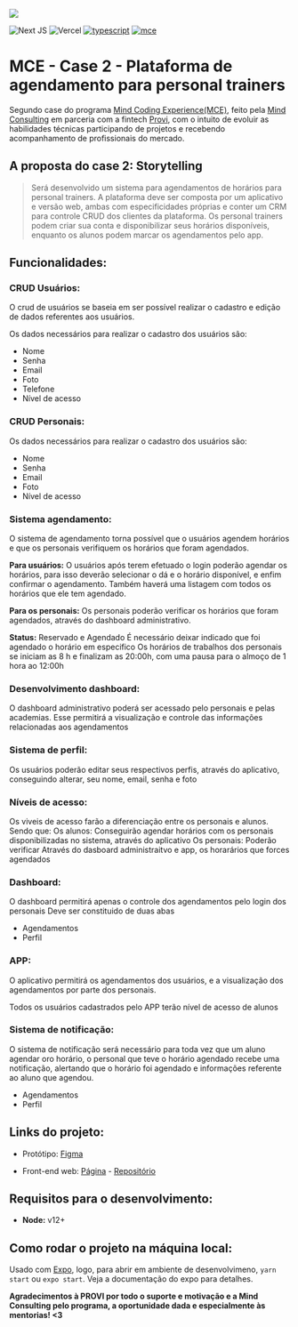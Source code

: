 <a href="https://mindconsulting.com.br/education/"><img src="https://user-images.githubusercontent.com/3879613/125519551-d46b63ee-50c5-4ead-be19-a911043df2a6.png" /></a>

![Next JS](https://img.shields.io/badge/Next-black?logo=next.js&logoColor=white)
![Vercel](https://img.shields.io/badge/vercel-%23000000.svg?logo=vercel&logoColor=white)
[![typescript](https://badgen.net/badge/icon/typescript?icon=typescript&label)](https://www.typescriptlang.org/)
[![mce](https://badgen.net/badge/icon/mind%20coding%20experience/red?icon=https://savilexperiments.com.br/assets/mce-icon-12px.svg&label)](https://conteudos.provi.com.br/mind-coding-experience/)

# MCE - Case 2 - Plataforma de agendamento para personal trainers

Segundo case do programa [Mind Coding Experience(MCE)](https://conteudos.provi.com.br/mind-coding-experience/), feito pela [Mind Consulting](https://mindconsulting.com.br/) em parceria com a fintech [Provi](https://provi.com.br), com o intuito de evoluir as habilidades técnicas participando de projetos e recebendo acompanhamento de profissionais do mercado.

## A proposta do case 2: Storytelling

> Será desenvolvido um sistema para agendamentos de horários para personal trainers. A plataforma deve ser composta por um aplicativo e versão web, ambas com especificidades próprias e conter um CRM para controle CRUD dos clientes da plataforma. Os personal trainers podem criar sua conta e disponibilizar seus horários disponíveis, enquanto os alunos podem marcar os agendamentos pelo app.

## Funcionalidades:

### CRUD Usuários:

O crud de usuários se baseia em ser possível realizar o cadastro e edição de dados referentes aos usuários.

Os dados necessários para realizar o cadastro dos usuários são:
* Nome
* Senha
* Email
* Foto
* Telefone
* Nível de acesso

### CRUD Personais:

Os dados necessários para realizar o cadastro dos usuários são:
* Nome
* Senha
* Email
* Foto
* Nível de acesso

### Sistema agendamento:

O sistema de agendamento torna possível que o usuários agendem horários e que os personais verifiquem os horários que foram agendados.

**Para usuários:** O usuários após terem efetuado o login poderão agendar os horários, para isso deverão selecionar o dá e o horário disponível, e enfim confirmar o agendamento. Também haverá uma listagem com todos os horários que ele tem agendado.

**Para os personais:** Os personais poderão verificar os horários que foram agendados, através do dashboard administrativo.

**Status:** Reservado e Agendado É necessário deixar indicado que foi agendado o horário em especifico Os horários de trabalhos dos personais se iniciam as 8 h e finalizam as 20:00h, com uma pausa para o almoço de 1 hora ao 12:00h

### Desenvolvimento dashboard:

O dashboard administrativo poderá ser acessado pelo personais e pelas academias. Esse permitirá a visualização e controle das informações relacionadas aos agendamentos

### Sistema de perfil:

Os usuários poderão editar seus respectivos perfis, através do aplicativo, conseguindo alterar, seu nome, email, senha e foto

### Níveis de acesso:

Os viveis de acesso farão a diferenciação entre os personais e alunos. Sendo que: Os alunos: Conseguirão agendar horários com os personais disponibilizadas no sistema, através do aplicativo Os personais: Poderão verificar Através do dasboard administraitvo e app, os horarários que forces agendados

### Dashboard:

O dashboard permitirá apenas o controle dos agendamentos pelo login dos personais Deve ser constituido de duas abas
* Agendamentos
* Perfil

### APP:

O aplicativo permitirá os agendamentos dos usuários, e a visualização dos agendamentos por parte dos personais.

Todos os usuários cadastrados pelo APP terão nível de acesso de alunos

### Sistema de notificação:

O sistema de notificação será necessário para toda vez que um aluno agendar oro horário, o personal que teve o horário agendado recebe uma notificação, alertando que o horário foi agendado e informações referente ao aluno que agendou.

* Agendamentos
* Perfil

## Links do projeto:

* Protótipo: [Figma](https://www.figma.com/file/9HhQUDxESVIvBC0tJJszt8/Case-MCE?node-id=0%3A1?)

* Front-end web: [Página](https://mce-mind.vercel.app) - [Repositório](https://github.com/savio591/mce-mind-web)

## Requisitos para o desenvolvimento:
* **Node:** v12+

## Como rodar o projeto na máquina local:
Usado com [Expo](https://expo.io), logo, para abrir em ambiente de desenvolvimeno, `yarn start` ou `expo start`. Veja a documentação do expo para detalhes.

**Agradecimentos à PROVI por todo o suporte e motivação e a Mind Consulting pelo programa, a oportunidade dada e especialmente às mentorias! <3**
